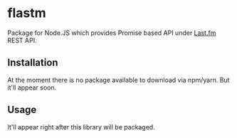 # flastm

Package for Node.JS which provides Promise based API under [Last.fm](https://www.last.fm/api/intro)
 REST API.

## Installation

At the moment there is no package available to download via npm/yarn. But it'll appear soon.

## Usage

It'll appear right after this library will be packaged.
